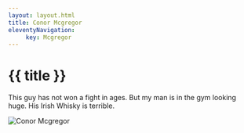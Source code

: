```yaml
---
layout: layout.html
title: Conor Mcgregor
eleventyNavigation:
     key: Mcgregor
---
```


# {{ title }}

This guy has not won a fight in ages. But my man is in the gym looking huge. His Irish Whisky is terrible.

![Conor Mcgregor](../images/Mcgregor.jpg)